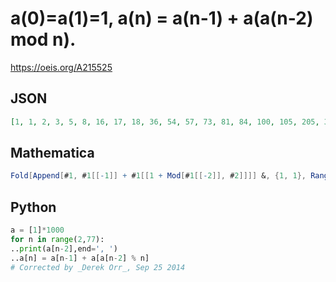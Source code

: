 # a\(0\)\=a\(1\)\=1, a\(n\) \= a\(n\-1\) \+ a\(a\(n\-2\) mod n\)\.
https://oeis.org/A215525
## JSON
```JSON
[1, 1, 2, 3, 5, 8, 16, 17, 18, 36, 54, 57, 73, 81, 84, 100, 105, 205, 305, 405, 413, 429, 634, 734, 788, 824, 842, 926, 928, 1854, 2782, 3606, 6388, 6424, 9206, 9611, 10453, 11381, 11384, 17772, 18560, 18965, 30349, 30351, 36775, 37204, 37633, 38559, 38560, 75764]
```
## Mathematica
```Mathematica
Fold[Append[#1, #1[[-1]] + #1[[1 + Mod[#1[[-2]], #2]]]] &, {1, 1}, Range[2, 49]] (* _Ivan Neretin_, Sep 07 2017 *)
```
## Python
```Python
a = [1]*1000
for n in range(2,77):
..print(a[n-2],end=', ')
..a[n] = a[n-1] + a[a[n-2] % n]
# Corrected by _Derek Orr_, Sep 25 2014
```
